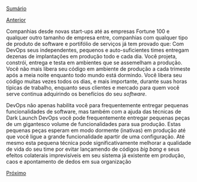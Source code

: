 [Sumário]()


[Anterior]()


Companhias desde novas start-ups até as empresas Fortune 100 e qualquer outro tamanho de empresa entre, companhias com qualquer tipo de produto de software e portifólio de serviços já tem provado que: Com DevOps seus independentes, pequenos e auto-suficientes times entregam dezenas de implantações em produção todo e cada dia. Você projeta, constrói, entrega e testa em ambientes que se assemelham a produção. Você não mais libera seu código em ambiente de produção a cada trimeste após a meia noite enquanto todo mundo está dormindo. Você libera seu código muitas vezes todos os dias, e mais importante, durante suas horas típicas de trabalho, enquanto seus clientes e mercado para quem você serve continua adquirindo os benefícios do seu *software*. 

DevOps não apenas habilita você para frequentemente entregar pequenas funcionalidades de software, mas também com a ajuda das técnicas de Dark Launch DevOps você pode frequentemente entregar pequenas peças de um gigantesco volume de funcionalidades para sua produção. Estas pequenas peças esperam em modo dormente (inativas) em produção até que você ligue a grande funcionalidade apartir de uma configuração. Até mesmo esta pequena técnica pode significativamente melhorar a qualidade de vida do seu time por evitar lançamendo de códigos *big bang* e seus efeitos colaterais imprevisíveis em seu sistema já existente em produção, caos e apontamento de dedos em sua organização


[Próximo]() 